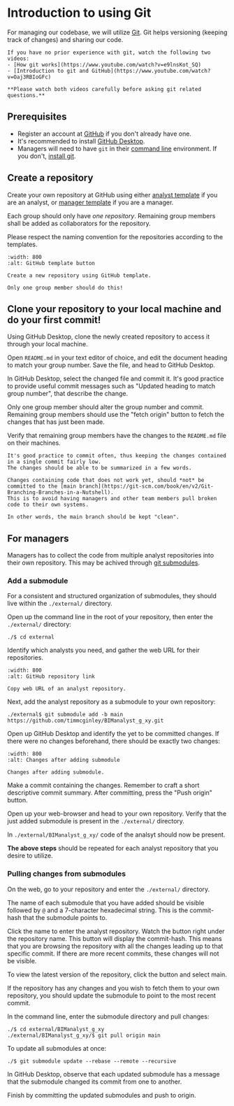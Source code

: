 # Introduction to using Git

For managing our codebase, we will utilize [Git](/Concepts/GIT).
Git helps versioning (keeping track of changes) and sharing our code.


```{Important}
If you have no prior experience with git, watch the following two videos:
- [How git works](https://www.youtube.com/watch?v=e9lnsKot_SQ)
- [Introduction to git and GitHub](https://www.youtube.com/watch?v=Oaj3RBIoGFc)

**Please watch both videos carefully before asking git related questions.**
```

## Prerequisites

- Register an account at [GitHub](https://github.com/) if you don't already have one.
- It's recommended to install [GitHub Desktop](https://desktop.github.com/download/).
- Managers will need to have `git` in their [command line](/Concepts/CommandLine.md) environment. If you don't, [install git](https://git-scm.com/downloads).


## Create a repository

Create your own repository at GitHub using either [analyst template](https://github.com/timmcginley/BIManalyst_g_xy) if you are an analyst, or [manager template](https://github.com/timmcginley/BIMmanager_g_xy) if you are a manager.

Each group should only have _one repository_. Remaining group members shall be added as collaborators for the repository.

Please respect the naming convention for the repositories according to the templates.

```{figure} img/GitHub-template-button.png
:width: 800
:alt: GitHub template button

Create a new repository using GitHub template.
```

```{warning}
Only one group member should do this!
```

## Clone your repository to your local machine and do your first commit!

Using GitHub Desktop, clone the newly created repository to access it through your local machine.

Open `README.md` in your text editor of choice, and edit the document heading to match your group number.
Save the file, and head to GitHub Desktop.

In GitHub Desktop, select the changed file and commit it.
It's good practice to provide useful commit messages such as "Updated heading to match group number", that describe the change.

Only one group member should alter the group number and commit.
Remaining group members should use the "fetch origin" button to fetch the changes that has just been made.

Verify that remaining group members have the changes to the `README.md` file on their machines.

```{Tip}
It's good practice to commit often, thus keeping the changes contained in a single commit fairly low.
The changes should be able to be summarized in a few words.
```

```{Tip}
Changes containing code that does not work yet, should *not* be committed to the [main branch](https://git-scm.com/book/en/v2/Git-Branching-Branches-in-a-Nutshell).
This is to avoid having managers and other team members pull broken code to their own systems.

In other words, the main branch should be kept "clean".
```


## For managers

Managers has to collect the code from multiple analyst repositories into their own repository.
This may be achived through [git submodules](https://git-scm.com/book/en/v2/Git-Tools-Submodules).

### Add a submodule

For a consistent and structured organization of submodules, they should live within the `./external/` directory.

Open up the command line in the root of your repository, then enter the `./external/` directory:

```console
./$ cd external
```

Identify which analysts you need, and gather the web URL for their repositories.

```{figure} img/GitHub-submodule-link.png
:width: 800
:alt: GitHub repository link

Copy web URL of an analyst repository.
```

Next, add the analyst repository as a submodule to your own repository:

```console
./external$ git submodule add -b main https://github.com/timmcginley/BIManalyst_g_xy.git
```

Open up GitHub Desktop and identify the yet to be committed changes.
If there were no changes beforehand, there should be exactly two changes:

```{figure} img/GitHub-submodule-commit.png
:width: 800
:alt: Changes after adding submodule

Changes after adding submodule.
```

Make a commit containing the changes. Remember to craft a short descriptive commit summary.
After committing, press the "Push origin" button.

Open up your web-browser and head to your own repository.
Verify that the just added submodule is present in the `./external/` directory.

In `./external/BIManalyst_g_xy/` code of the analsyt should now be present.


**The above steps** should be repeated for each analyst repository that you desire to utilize.


### Pulling changes from submodules

On the web, go to your repository and enter the `./external/` directory.

The name of each submodule that you have added should be visible followed by `@` and a 7-character hexadecimal string.
This is the commit-hash that the submodule points to.

Click the name to enter the analyst repository.
Watch the button right under the repository name. This button will display the commit-hash.
This means that you are browsing the repository with all the changes leading up to that specific commit.
If there are more recent commits, these changes will not be visible.

To view the latest version of the repository, click the button and select main.

If the repository has any changes and you wish to fetch them to your own repository, you should update the submodule to point to the most recent commit.

In the command line, enter the submodule directory and pull changes:

```console
./$ cd external/BIManalyst_g_xy
./external/BIManalyst_g_xy/$ git pull origin main
```

To update all submodules at once:
```console
./$ git submodule update --rebase --remote --recursive
```

In GitHub Desktop, observe that each updated submodule has a message that the submodule changed its commit from one to another.

Finish by committing the updated submodules and push to origin.


